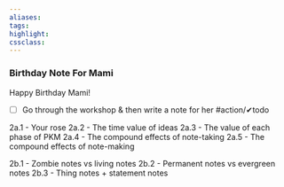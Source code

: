```yaml
---
aliases:  
tags:
highlight:  
cssclass:
---
```


### Birthday Note For Mami
Happy Birthday Mami!

- [ ] Go through the workshop & then write a note for her #action/✔todo 

2a.1 - Your rose
2a.2 - The time value of ideas
2a.3 - The value of each phase of PKM
2a.4 - The compound effects of note-taking 
2a.5 - The compound effects of note-making 


2b.1 - Zombie notes vs living notes
2b.2 - Permanent notes vs evergreen notes
2b.3 - Thing notes + statement notes 